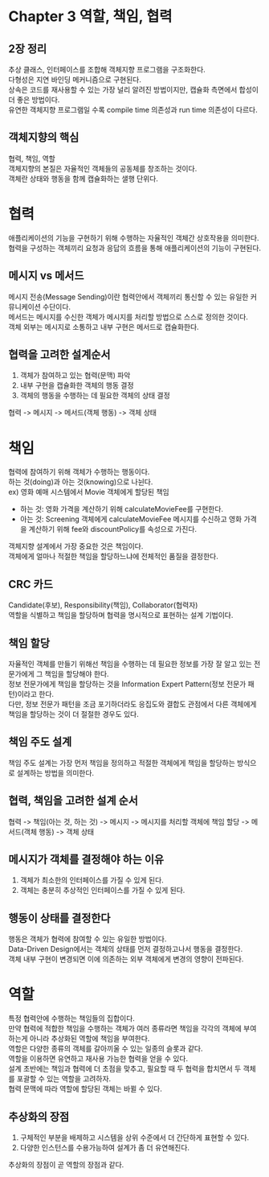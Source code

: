 # Chapter 3 역할, 책임, 협력

## 2장 정리
추상 클래스, 인터페이스를 조합해 객체지향 프로그램을 구조화한다.  
다형성은 지연 바인딩 메커니즘으로 구현된다.  
상속은 코드를 재사용할 수 있는 가장 널리 알려진 방법이지만, 캡슐화 측면에서 합성이 더 좋은 방법이다.  
유연한 객체지향 프로그램일 수록 compile time 의존성과 run time 의존성이 다르다.  

## 객체지향의 핵심
협력, 책임, 역할  
객체지향의 본질은 자율적인 객체들의 공동체를 창조하는 것이다.  
객체란 상태와 행동을 함께 캡슐화하는 샐행 단위다.  

# 협력
애플리케이션의 기능을 구현하기 위해 수행하는 자율적인 객체간 상호작용을 의미한다.  
협력을 구성하는 객체끼리 요청과 응답의 흐름을 통해 애플리케이션의 기능이 구현된다.  

## 메시지 vs 메서드
메시지 전송(Message Sending)이란 협력안에서 객체끼리 통신할 수 있는 유일한 커뮤니케이션 수단이다.  
메서드는 메시지를 수신한 객체가 메시지를 처리할 방법으로 스스로 정의한 것이다.  
객체 외부는 메시지로 소통하고 내부 구현은 메서드로 캡슐화한다.  

## 협력을 고려한 설계순서
1. 객체가 참여하고 있는 협력(문맥) 파악  
2. 내부 구현을 캡슐화한 객체의 행동 결정  
3. 객체의 행동을 수행하는 데 필요한 객체의 상태 결정  

협력 -> 메시지 -> 메서드(객체 행동) -> 객체 상태 


# 책임
협력에 참여하기 위해 객체가 수행하는 행동이다.  
하는 것(doing)과 아는 것(knowing)으로 나뉜다.  
ex) 영화 예매 시스템에서 Movie 객체에게 할당된 책임  
- 하는 것: 영화 가격을 계산하기 위해 calculateMovieFee를 구현한다.  
- 아는 것: Screening 객체에게 calculateMovieFee 메시지를 수신하고 영화 가격을 계산하기 위해 fee와 discountPolicy를 속성으로 가진다.  

객체지향 설계에서 가장 중요한 것은 책임이다.  
객체에게 얼마나 적절한 책임을 할당하느냐에 전체적인 품질을 결정한다.  

## CRC 카드
Candidate(후보), Responsibility(책임), Collaborator(협력자)  
역할을 식별하고 책임을 할당하며 협력을 명시적으로 표현하는 설계 기법이다.  

## 책임 할당
자율적인 객체를 만들기 위해선 책임을 수행하는 데 필요한 정보를 가장 잘 알고 있는 전문가에게 그 책임을 할당해야 한다.  
정보 전문가에게 책임을 할당하는 것을 Information Expert Pattern(정보 전문가 패턴)이라고 한다.  
다만, 정보 전문가 패턴을 조금 포기하더라도 응집도와 결합도 관점에서 다른 객체에게 책임을 할당하는 것이 더 절절한 경우도 있다.  

## 책임 주도 설계
책임 주도 설계는 가장 먼저 책임을 정의하고 적절한 객체에게 책임을 할당하는 방식으로 설계하는 방법을 의미한다.  

## 협력, 책임을 고려한 설계 순서  
협력 -> 책임(아는 것, 하는 것) -> 메시지 -> 메시지를 처리할 객체에 책임 할당 -> 메서드(객체 행동) -> 객체 상태  

## 메시지가 객체를 결정해야 하는 이유
1. 객체가 최소한의 인터페이스를 가질 수 있게 된다.  
2. 객체는 충분히 추상적인 인터페이스를 가질 수 있게 된다.  

## 행동이 상태를 결정한다  
행동은 객체가 협력에 참여할 수 있는 유일한 방법이다.  
Data-Driven Design에서는 객체의 상태를 먼저 결정하고나서 행동을 결정한다.  
객체 내부 구현이 변경되면 이에 의존하는 외부 객체에게 변경의 영향이 전파된다.  

# 역할
특정 협력안에 수행하는 책임들의 집합이다.  
만약 협력에 적합한 책임을 수행하는 객체가 여러 종류라면 책임을 각각의 객체에 부여하는게 아니라 추상화된 역할에 책임을 부여한다.  
역할은 다양한 종류의 객체를 갈아끼울 수 있는 일종의 슬롯과 같다.  
역할을 이용하면 유연하고 재사용 가능한 협력을 얻을 수 있다.  
설계 초반에는 책임과 협력에 더 초점을 맞추고, 필요할 때 두 협력을 합치면서 두 객체를 포괄할 수 있는 역할을 고려하자.  
협력 문맥에 따라 역할에 할당된 객체는 바뀔 수 있다.  

## 추상화의 장점
1. 구체적인 부분을 배제하고 시스템을 상위 수준에서 더 간단하게 표현할 수 있다.  
2. 다양한 인스턴스를 수용가능하여 설계가 좀 더 유연해진다.  

추상화의 장점이 곧 역할의 장점과 같다.  
